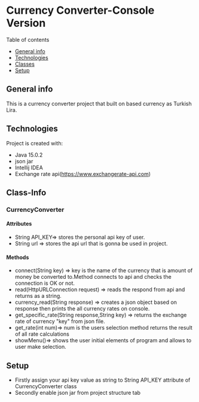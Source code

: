 # Currency Converter-Console Version
Table of contents
* [General info](#general-info)
* [Technologies](#technologies)
* [Classes](#Class-Info)
* [Setup](#setup)


## General info
This is a currency converter project that built on based currency as Turkish Lira.
	
## Technologies
Project is created with:
* Java 15.0.2
* json jar
* Intellij IDEA
* Exchange rate api(https://www.exchangerate-api.com)


## Class-Info
### CurrencyConverter
#### Attributes
* String API_KEY=> stores the personal api key of user.
* String url => stores the api url that is gonna be used in project.
#### Methods
* connect(String key) => key is the name of the currency that is amount of money be converted to.Method connects to api and checks the connection is OK or not.
* read(HttpURLConnection request) => reads the respond from api and returns as a string.
* currency_read(String response) => creates a json object based on response then prints the all currency rates on console.
* get_specific_rate(String response,String key) => returns the exchange rate of currency "key" from json file.
* get_rate(int num)=> num is the users selection method returns the result of all rate calculations
* showMenu()=> shows the user initial elements of program and allows to user make selection.
## Setup
* Firstly assign your api key value as string to String API_KEY attribute of CurrencyConverter class
* Secondly enable json jar from project structure tab
